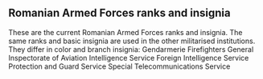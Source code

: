 ## Romanian Armed Forces ranks and insignia

These are the current Romanian Armed Forces ranks and insignia.
The same ranks and basic insignia are used in the other militarised institutions. They differ in color and branch insignia:
Gendarmerie
Firefighters
General Inspectorate of Aviation
Intelligence Service
Foreign Intelligence Service
Protection and Guard Service
Special Telecommunications Service